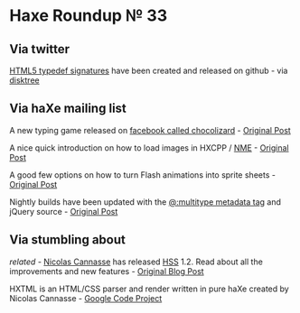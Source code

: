 [_template]: ../templates/roundup.html
# Haxe Roundup № 33

## Via twitter
[HTML5 typedef signatures][link 1] have been created and released on github - via [disktree][link 2]

## Via haXe mailing list
A new typing game released on [facebook called chocolizard][link 3] - [Original Post][link 4]

A nice quick introduction on how to load images in HXCPP / [NME][link 5] - [Original Post][link 6]

A good few options on how to turn Flash animations into sprite sheets - [Original Post][link 7]

Nightly builds have been updated with the [@:multitype metadata tag][link 8] and jQuery source - [Original Post][link 9]

## Via stumbling about

*related* - [Nicolas Cannasse][link 10] has released [HSS][link 11] 1.2. Read about all the improvements and new features - [Original Blog Post][link 12]

HXTML is an HTML/CSS parser and render written in pure haXe created by Nicolas Cannasse - [Google Code Project][link 13]

[link 1]: https://github.com/tong/hx.html5 "HTML5 typedef signatures - github"
[link 2]: http://www.twitter.com/disktree "@disktree"
[link 3]: http://apps.facebook.com/chocolizard "Chocolizard Game - FaceBook"
[link 4]: http://haxe.1354130.n2.nabble.com/facebook-game-td6021652.html "New FaceBook Game Chocolizard - haXe Mailing List"
[link 5]: http://code.google.com/p/nekonme/ "NME Google Code"
[link 6]: http://haxe.1354130.n2.nabble.com/hxcpp-options-to-load-images-td6023777.html "How to load images in HXCPP / NME - haXe Mailing List"
[link 7]: http://haxe.1354130.n2.nabble.com/Sprite-Sheet-generator-td6017729.html "Sprite Sheet Generators - haXe Mailing List"
[link 8]: http://haxe.org/manual/metadata "@:multitypes documentation - haXe Manual"
[link 9]: http://haxe.1354130.n2.nabble.com/Multitypes-amp-JQuery-td6035378.html "Multitypes and jQuery - haXe Mailing List"
[link 10]: http://ncannasse.fr/ "Nicolas Cannasse Website"
[link 11]: http://ncannasse.fr/projects/hss "HSS - CSS syntax improvement"
[link 12]: http://ncannasse.fr/blog/hss_1_2_available "HSS 1.2 Available! - Nicolas Cannasse Weblog"
[link 13]: http://code.google.com/p/hxtml/ "HXTML - HTML / CSS parser and renderer - Google Code"

